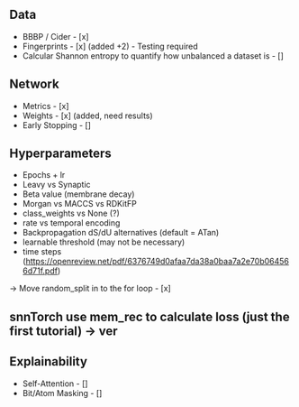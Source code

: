 ##  Data
- BBBP / Cider - [x]
- Fingerprints - [x] (added +2) - Testing required
- Calcular Shannon entropy to quantify how unbalanced a dataset is - []

## Network
- Metrics - [x]
- Weights - [x] (added, need results)
- Early Stopping - []

## Hyperparameters
- Epochs + lr
- Leavy vs Synaptic
- Beta value (membrane decay)
- Morgan vs MACCS vs RDKitFP
- class_weights vs None (?)
- rate vs temporal encoding
- Backpropagation dS/dU alternatives (default = ATan)
- learnable threshold (may not be necessary)
- time steps (https://openreview.net/pdf/6376749d0afaa7da38a0baa7a2e70b064566d71f.pdf)

-> Move random_split in to the for loop - [x]

snnTorch use mem_rec to calculate loss (just the first tutorial) -> ver
---

## Explainability
- Self-Attention - []
- Bit/Atom Masking - []
